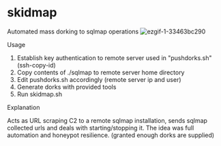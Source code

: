 # skidmap
Automated mass dorking to sqlmap operations
![ezgif-1-33463bc290](https://user-images.githubusercontent.com/24370258/202878598-54f80b6a-5b31-4c97-8255-7a8828c89e7e.gif)

Usage

1. Establish key authentication to remote server used in "pushdorks.sh" (ssh-copy-id)
2. Copy contents of ./sqlmap to remote server home directory
3. Edit pushdorks.sh accordingly (remote server ip and user)
4. Generate dorks with provided tools
4. Run skidmap.sh

Explanation

  Acts as URL scraping C2 to a remote sqlmap installation, sends sqlmap collected urls and deals with starting/stopping it. The idea was full automation and honeypot resilience. (granted enough dorks are supplied)
